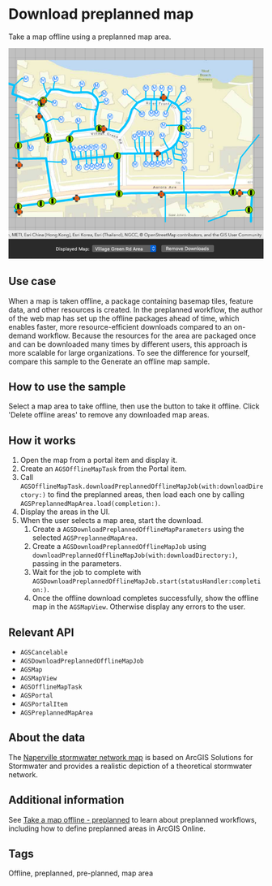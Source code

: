 # Download preplanned map
Take a map offline using a preplanned map area.

![](image1.png)

## Use case

When a map is taken offline, a package containing basemap tiles, feature data, and other resources is created. In the preplanned workflow, the author of the web map has set up the offline packages ahead of time, which enables faster, more resource-efficient downloads compared to an on-demand workflow. Because the resources for the area are packaged once and can be downloaded many times by different users, this approach is more scalable for large organizations. To see the difference for yourself, compare this sample to the Generate an offline map sample.

## How to use the sample

Select a map area to take offline, then use the button to take it offline. Click 'Delete offline areas' to remove any downloaded map areas.

## How it works

1. Open the map from a portal item and display it.
2. Create an `AGSOfflineMapTask` from the Portal item.
3. Call `AGSOfflineMapTask.downloadPreplannedOfflineMapJob(with:downloadDirectory:)` to find the preplanned areas, then load each one by calling `AGSPreplannedMapArea.load(completion:)`.
4. Display the areas in the UI.
5. When the user selects a map area, start the download.
    1. Create a `AGSDownloadPreplannedOfflineMapParameters` using the selected `AGSPreplannedMapArea`.
    2. Create a `AGSDownloadPreplannedOfflineMapJob` using `downloadPreplannedOfflineMapJob(with:downloadDirectory:)`, passing in the parameters.
    3. Wait for the job to complete with `AGSDownloadPreplannedOfflineMapJob.start(statusHandler:completion:)`.
    4. Once the offline download completes successfully, show the offline map in the `AGSMapView`. Otherwise display any errors to the user.

## Relevant API

- `AGSCancelable`
- `AGSDownloadPreplannedOfflineMapJob`
- `AGSMap`
- `AGSMapView`
- `AGSOfflineMapTask`
- `AGSPortal`
- `AGSPortalItem`
- `AGSPreplannedMapArea`

## About the data

The [Naperville stormwater network map](https://arcgisruntime.maps.arcgis.com/home/item.html?id=acc027394bc84c2fb04d1ed317aac674) is based on ArcGIS Solutions for Stormwater and provides a realistic depiction of a theoretical stormwater network.

## Additional information

See [Take a map offline - preplanned](https://developers.arcgis.com/net/latest/wpf/guide/take-map-offline-preplanned.htm) to learn about preplanned workflows, including how to define preplanned areas in ArcGIS Online.

## Tags

Offline, preplanned, pre-planned, map area